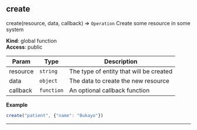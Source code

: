 ## create

create(resource, data, callback) ⇒ <code>Operation</code>
Create some resource in some system

**Kind**: global function  
**Access**: public  

| Param | Type | Description |
| --- | --- | --- |
| resource | <code>string</code> | The type of entity that will be created |
| data | <code>object</code> | The data to create the new resource |
| callback | <code>function</code> | An optional callback function |

**Example**  
```js
create("patient", {"name": "Bukayo"})
```

* * *


